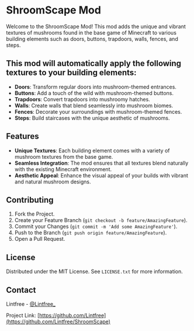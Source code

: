 # ShroomScape Mod

Welcome to the ShroomScape Mod! 
This mod adds the unique and vibrant textures of mushrooms found in the base game of Minecraft 
to various building elements such as doors, buttons, trapdoors, walls, fences, and steps. 



 ## This mod will automatically apply the following textures to your building elements:

- **Doors**: Transform regular doors into mushroom-themed entrances.
- **Buttons**: Add a touch of the wild with mushroom-themed buttons.
- **Trapdoors**: Convert trapdoors into mushroomy hatches.
- **Walls**: Create walls that blend seamlessly into mushroom biomes.
- **Fences**: Decorate your surroundings with mushroom-themed fences.
- **Steps**: Build staircases with the unique aesthetic of mushrooms.

## Features

- **Unique Textures**: Each building element comes with a variety of mushroom textures from the base game.
- **Seamless Integration**: The mod ensures that all textures blend naturally with the existing Minecraft environment.
- **Aesthetic Appeal**: Enhance the visual appeal of your builds with vibrant and natural mushroom designs.

## Contributing

1. Fork the Project.
2. Create your Feature Branch (`git checkout -b feature/AmazingFeature`).
3. Commit your Changes (`git commit -m 'Add some AmazingFeature'`).
4. Push to the Branch (`git push origin feature/AmazingFeature`).
5. Open a Pull Request.

## License

Distributed under the MIT License. See `LICENSE.txt` for more information.

## Contact

Lintfree - [@Lintfree_](https://x.com/Lintfree_)

Project Link: [https://github.com/Lintfree](https://github.com/Lintfree/ShroomScape)
